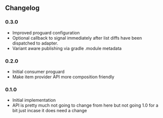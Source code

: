 ## Changelog

### 0.3.0

- Improved proguard configuration
- Optional callback to signal immediately after list diffs have been dispatched to adapter.
- Variant aware publishing via gradle .module metadata

### 0.2.0

- Initial consumer proguard
- Make item provider API more composition friendly

### 0.1.0

- Initial implementation
- API is pretty much not going to change from here but not going 1.0 for a bit just incase it does need a change